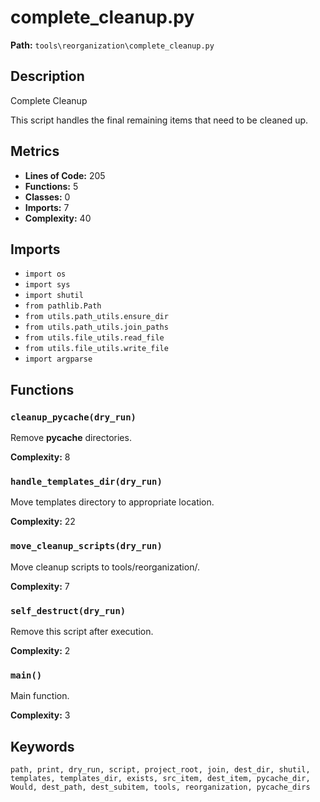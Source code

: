 # complete_cleanup.py

**Path:** `tools\reorganization\complete_cleanup.py`

## Description

Complete Cleanup

This script handles the final remaining items that need to be cleaned up.

## Metrics

- **Lines of Code:** 205
- **Functions:** 5
- **Classes:** 0
- **Imports:** 7
- **Complexity:** 40

## Imports

- `import os`
- `import sys`
- `import shutil`
- `from pathlib.Path`
- `from utils.path_utils.ensure_dir`
- `from utils.path_utils.join_paths`
- `from utils.file_utils.read_file`
- `from utils.file_utils.write_file`
- `import argparse`

## Functions

### `cleanup_pycache(dry_run)`

Remove __pycache__ directories.

**Complexity:** 8

### `handle_templates_dir(dry_run)`

Move templates directory to appropriate location.

**Complexity:** 22

### `move_cleanup_scripts(dry_run)`

Move cleanup scripts to tools/reorganization/.

**Complexity:** 7

### `self_destruct(dry_run)`

Remove this script after execution.

**Complexity:** 2

### `main()`

Main function.

**Complexity:** 3

## Keywords

`path, print, dry_run, script, project_root, join, dest_dir, shutil, templates, templates_dir, exists, src_item, dest_item, pycache_dir, Would, dest_path, dest_subitem, tools, reorganization, pycache_dirs`

